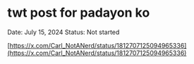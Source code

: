 # twt post for padayon ko

Date: July 15, 2024
Status: Not started

[https://x.com/Carl_NotANerd/status/1812707125094965336](https://x.com/Carl_NotANerd/status/1812707125094965336)